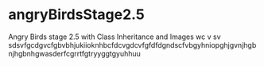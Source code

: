 # angryBirdsStage2.5
Angry Birds stage 2.5 with Class Inheritance and Images
wc v  sv sdsvfgcdgvcfgbvbhjukiioknhbcfdcvgdcvfgfdfdgndscfvbgyhniopghjgvnjhgbnjhgbnhgwasderfcgrrtfgtryyggtgyuhhuu
